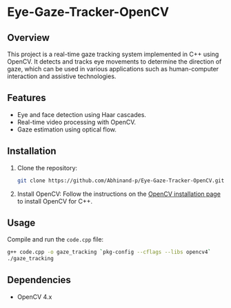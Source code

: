 # Eye-Gaze-Tracker-OpenCV

## Overview
This project is a real-time gaze tracking system implemented in C++ using OpenCV. It detects and tracks eye movements to determine the direction of gaze, which can be used in various applications such as human-computer interaction and assistive technologies.

## Features
- Eye and face detection using Haar cascades.
- Real-time video processing with OpenCV.
- Gaze estimation using optical flow.

## Installation
1. Clone the repository:
   ```bash
   git clone https://github.com/Abhinand-p/Eye-Gaze-Tracker-OpenCV.git
   ```
2. Install OpenCV:
   Follow the instructions on the [OpenCV installation page](https://opencv.org/) to install OpenCV for C++.

## Usage
Compile and run the `code.cpp` file:
```bash
g++ code.cpp -o gaze_tracking `pkg-config --cflags --libs opencv4`
./gaze_tracking
```

## Dependencies
- OpenCV 4.x
